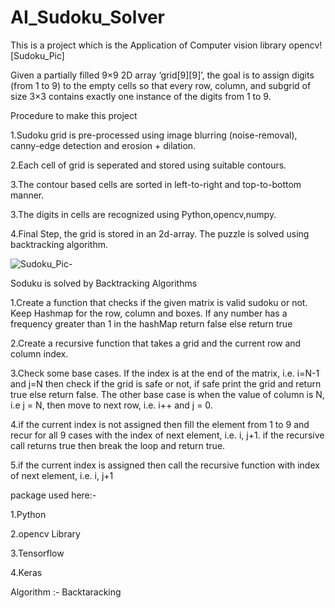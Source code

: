 # AI_Sudoku_Solver
This is a project which is the Application of Computer vision library opencv![Sudoku_Pic]


Given a partially filled 9×9 2D array ‘grid[9][9]’, the goal is to assign digits (from 1 to 9) to the empty cells so that every row, column, and subgrid of size 3×3 contains exactly one instance of the digits from 1 to 9. 








Procedure to make this project

1.Sudoku grid is pre-processed using image blurring (noise-removal), canny-edge detection and erosion + dilation.

2.Each cell of grid is seperated and stored using suitable contours.

3.The contour based cells are sorted in left-to-right and top-to-bottom manner.

3.The digits in cells are recognized using Python,opencv,numpy.

4.Final Step, the grid is stored in an 2d-array. The puzzle is solved using backtracking algorithm.








![Sudoku_Pic](https://user-images.githubusercontent.com/77828640/130758733-38cb1b41-164e-4bbc-99d5-8fee9486317c.png)-





Soduku is solved by Backtracking Algorithms 


1.Create a function that checks if the given matrix is valid sudoku or not. Keep Hashmap for the row, column and boxes. If any number has a frequency greater than 1 in the hashMap return false else return true

2.Create a recursive function that takes a grid and the current row and column index.

3.Check some base cases. If the index is at the end of the matrix, i.e. i=N-1 and j=N then check if the grid is safe or not, if safe print the grid and return true else return false. The other base case is when the value of column is N, i.e j = N, then move to next row, i.e. i++ and j = 0.

4.if the current index is not assigned then fill the element from 1 to 9 and recur for all 9 cases with the index of next element, i.e. i, j+1. if the recursive call returns true then break the loop and return true.

5.if the current index is assigned then call the recursive function with index of next element, i.e. i, j+1









package used here:-

1.Python

2.opencv Library

3.Tensorflow

4.Keras

Algorithm :- Backtaracking

